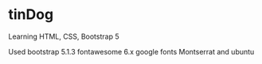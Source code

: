 # tinDog
Learning HTML, CSS, Bootstrap 5 

Used bootstrap 5.1.3
fontawesome 6.x
google fonts Montserrat and ubuntu
